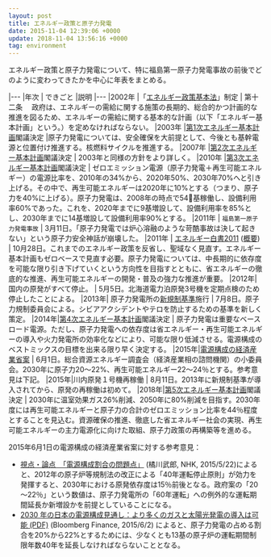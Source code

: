 ```yaml
---
layout: post
title: エネルギー政策と原子力発電
date: 2015-11-04 12:39:06 +0000
update: 2018-11-04 13:56:16 +0000
tag: environment
---
```

エネルギー政策と原子力発電について、特に福島第一原子力発電事故の前後でどのように変わってきたかを中心に年表をまとめる。

|---
|年次 | できごと |説明
|---
|2002年 |「[エネルギー政策基本法](http://law.e-gov.go.jp/htmldata/H14/H14HO071.html)」制定 | 第十二条 　政府は、エネルギーの需給に関する施策の長期的、総合的かつ計画的な推進を図るため、エネルギーの需給に関する基本的な計画（以下「エネルギー基本計画」という。）を定めなければならない。
|2003年 |[第1次エネルギー基本計画](http://www.meti.go.jp/report/downloadfiles/g31006b1j.pdf)閣議決定 |原子力発電については、安全確保を大前提として、今後とも基幹電源と位置付け推進する。核燃料サイクルを推進する。
|2007年 |[第2次エネルギー基本計画](http://www.meti.go.jp/report/downloadfiles/g31006b1j.pdf)閣議決定 | 2003年と同様の方針をより詳しく。
|2010年 |[第3次エネルギー基本計画](http://www.meti.go.jp/committee/summary/0004657/energy.html)閣議決定 | ゼロエミッション電源（原子力発電＋再生可能エネルギー）の電源比率を、2010年の34%から、2020年50%、2030年70%へと引き上げる。その中で、再生可能エネルギーは2020年に10%とする（つまり、原子力を40%に上げる）。原子力発電は、2008年の時点で54基稼働し、設備利用率60%であった。これを、2020年までに9基増設して、設備利用率を85%とし、2030年までに14基増設して設備利用率90%とする。
|2011年 | `福島第一原子力発電事故` | 3月11日。「原子力発電では炉心溶融のような苛酷事故は決して起きない」という原子力安全神話が崩壊した。
|2011年 | [エネルギー白書2011](http://www.enecho.meti.go.jp/about/whitepaper/2011html/) ([概要](http://www.enecho.meti.go.jp/about/whitepaper/2011gaiyou/whitepaper2010pdf_h22_nenjihoukoku.pdf)) | 10月28日。これまでのエネルギー政策を反省し、聖域なく見直す。エネルギー基本計画もゼロベースで見直す必要。原子力発電については、中長期的に依存度を可能な限り引き下げていくという方向性を目指すとともに、省エネルギーの徹底的な推進、再生可能エネルギーの開発・普及の強力な推進が重要。
|2012年| 国内の原発がすべて停止。 | 5月5日。北海道電力泊原発3号機を定期点検のため停止したことによる。
|2013年| 原子力発電所の[新規制基準](https://www.nsr.go.jp/activity/regulation/tekigousei/shin_kisei_kijyun.html)施行 | 7月8日。原子力規制委員会による。シビアアクシデントやテロを防止するための基準を新しく策定。
|2014年|[第4次エネルギー基本計画](http://www.enecho.meti.go.jp/category/others/basic_plan/pdf/140411.pdf)閣議決定 | 原子力発電は重要なベースロード電源。ただし、原子力発電への依存度は省エネルギー・再生可能エネルギーの導入や火力発電所の効率化などにより、可能な限り低減させる。電源構成のベストミックスの目標を出来る限り早く決定する。
|2015年|[電源構成の経済産業省案](http://www.nippon.com/ja/features/h00114/) | 6月1日。総合資源エネルギー調査会（経済産業相の諮問機関）の小委員会。2030年に原子力20〜22%、再生可能エネルギー22～24％とする。参考意見は下記。
|2015年|川内原発１号機再稼働 | 8月11日。2013年に新規制基準が導入されてから、原発の再稼働は初めて。
|2018年|[第5次エネルギー基本計画](http://www.enecho.meti.go.jp/category/others/basic_plan/pdf/180703.pdf)閣議決定 | 2030年に温室効果ガス26%削減、2050年に80%削減を目指す。2030年度には再生可能エネルギーと原子力の合計のゼロエミッション比率を44％程度とすることを見込む。資源確保の推進、徹底した省エネルギー社会の実現、再生可能エネルギーの主力電源化に向けた取組、原子力政策の再構築等を進める。

2015年6月1日の電源構成の経済産業省案に対する参考意見：

- [視点・論点　「電源構成割合の問題点」](http://www.nhk.or.jp/kaisetsu-blog/400/217528.html) (橘川武郎, NHK, 2015/5/22)によると、2012年の原子炉等規制法の改正による「40年運転停止原則」が効力を発揮すると、2030年における原発依存度は15％前後となる。政府案の「20～22％」という数値は、原子力発電所の「60年運転」への例外的な運転期間延長か新増設かを前提としていることになる。
- [2030 年の日本の電源構成見通し：より多くのガスと太陽光発電の導入は可能 (PDF)](http://about.bnef.com/content/uploads/sites/4/2015/06/BNEF_White_Paper_Japan_Outlook_JPN_FINAL.pdf) (Bloomberg Finance, 2015/6/2) によると、原子力発電の占める割合を20%から22%とするためには、少なくとも13基の原子炉の運転期間制限年数40年を延長しなければならないこととなる。
